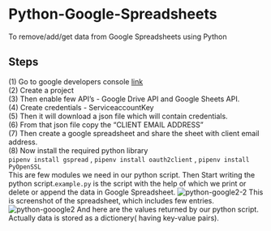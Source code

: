 # Python-Google-Spreadsheets
To remove/add/get data from Google Spreadsheets using Python
## Steps

(1) Go to google developers console [link](https://www.youtube.com/redirect?q=https%3A%2F%2Fconsole.developers.google.com&v=7I2s81TsCnc&event=video_description&redir_token=JVX1cS-KrucXR1BzKHqzTXJj2Pl8MTU3NDI0OTY2NkAxNTc0MTYzMjY2) </br>
(2) Create a project </br>
(3) Then enable few API’s - Google Drive API and Google Sheets API. </br>
(4) Create credentials - ServiceaccountKey </br>
(5) Then it will download a json file which will contain credentials. </br>
(6) From that json file copy the “CLIENT EMAIL ADDRESS” </br>
(7) Then create a google spreadsheet and share the sheet with client email address. </br>
(8) Now install the required python library </br>
`pipenv install gspread` , `pipenv install oauth2client` , `pipenv install PyOpenSSL` </br>
This are few modules we need in our python script.
Then Start writing the python script.`example.py` is the script with the help of which we print or delete or append the data in Google Spreadsheet.
![python-google2-2](https://user-images.githubusercontent.com/25201552/69143876-075a2b00-0af0-11ea-9afa-41b84df81521.png)
This is screenshot of the spreadsheet, which includes few entries. 
![python-gooogle2](https://user-images.githubusercontent.com/25201552/69143917-25279000-0af0-11ea-81ab-f59167e5382d.png)
And here are the values returned by our python script. Actually data is stored as a dictionery( having key-value pairs).</br>
